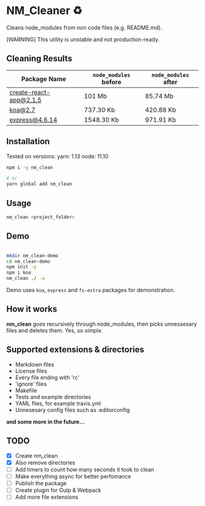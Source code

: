 # NM_Cleaner :recycle:

Cleans node_modules from non code files (e.g. README.md).

[WARNING] This utility is unstable and not production-ready.

## Cleaning Results

| Package Name | `node_modules` before | `node_modules` after |
|--------------|----------------------|-----------------------|
| create-react-app@2.1.5 | 101 Mb | 85.74 Mb |
| koa@2.7 | 737.30 Kb | 420.88 Kb |
| express@4.6.14 | 1548.30 Kb | 971.91 Kb |

## Installation

Tested on versions:
yarn: 1.13
node: 11.10

```sh
npm i -g nm_clean

# or
yarn global add nm_clean
```

## Usage

```sh
nm_clean <project_folder>
```

## Demo

```sh

mkdir nm_clean-demo
cd nm_clean-demo
npm init -y
npm i koa
nm_clean ./ -a
```

Demo uses `koa`, `express` and `fs-extra` packages for demonstration.

## How it works

**nm_clean** goes recursively through node_modules, then picks unnessesary files and deletes them. Yes, so simple.

## Supported extensions & directories

* Markdown files
* License files
* Every file ending with 'rc'
* 'ignore' files
* Makefile
* Tests and example directories
* YAML files, for example travis.yml
* Unnesesary config files such as .editorconfig

__and some more in the future...__

## TODO

- [x] Create nm_clean
- [x] Also remove directories
- [ ] Add timers to count how many seconds it took to clean
- [ ] Make everything async for better perfomance
- [ ] Publish the package
- [ ] Create plugin for Gulp & Webpack
- [ ] Add more file extensions
